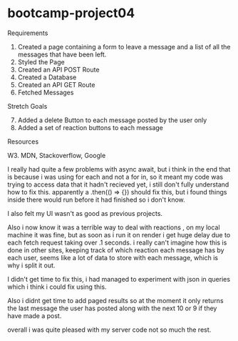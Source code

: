 # bootcamp-project04

Requirements

1)  Created a page containing a form to leave a message and a list of all the messages that have been left.
2)  Styled the Page
3)  Created an API POST Route
4)  Created a Database
5)  Created an API GET Route
6)  Fetched Messages

Stretch Goals

7)  Added a delete Button to each message posted by the user only
8)  Added a set of reaction buttons to each message


Resources

W3. MDN, Stackoverflow, Google

I really had quite a few problems with async await, but i think in the end that is because i was using for each and not a for in, so it meant my code was trying to access data that it hadn't recieved yet, i still don't fully understand how to fix this.
apparently a .then(() => {}) should fix this, but i found things inside there would run before it had finished so i don't know.

I also felt my UI wasn't as good as previous projects.

Also i now know it was a terrible way to deal with reactions , on my local machine it was fine, but as soon as i run it on render i get huge delay due to each fetch request taking over .1 seconds. i really can't imagine how this is done in other sites, keeping track of which reaction each message has by each user, seems like a lot of data to store with each message, which is why i split it out.

I didn't get time to fix this, i had managed to experiment with json in queries which i think i could fix using this.

Also i didnt get time to add paged results so at the moment it only returns the last message the user has posted along with the next 10 or 9 if they have made a post.

overall i was quite pleased with my server code
not so much the rest.